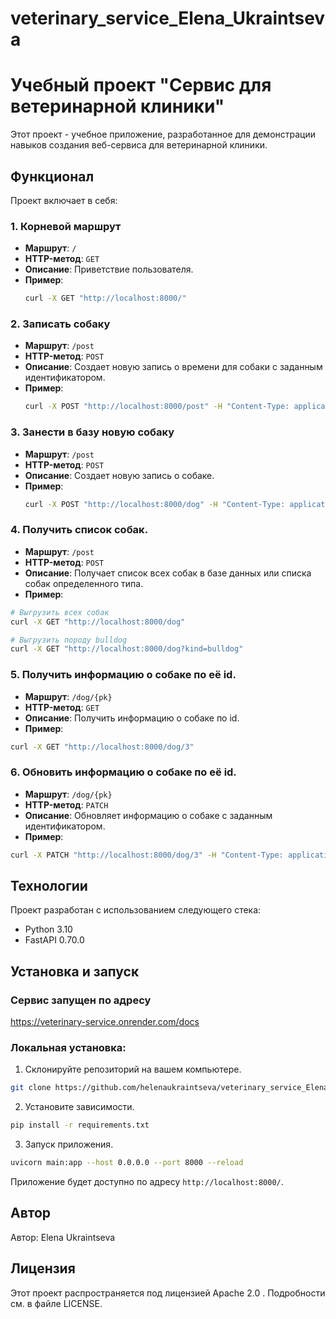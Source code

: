 # veterinary_service_Elena_Ukraintseva
# Учебный проект "Сервис для ветеринарной клиники"

Этот проект - учебное приложение, разработанное для демонстрации навыков создания веб-сервиса для ветеринарной клиники.

## Функционал

Проект включает в себя:  
### 1. Корневой маршрут

- **Маршрут**: `/`
- **HTTP-метод**: `GET`
- **Описание**: Приветствие пользователя.
- **Пример**: 
  ```bash
  curl -X GET "http://localhost:8000/"
  ```  
  
### 2. Записать собаку

- **Маршрут**: `/post`
- **HTTP-метод**: `POST`
- **Описание**: Создает новую запись о времени для собаки с заданным идентификатором.
- **Пример**: 
  ```bash
  curl -X POST "http://localhost:8000/post" -H "Content-Type: application/json" -d '{"dog_id": 2}'
  ```  

### 3. Занести в базу новую собаку

- **Маршрут**: `/post`
- **HTTP-метод**: `POST`
- **Описание**: Создает новую запись о собаке.
- **Пример**: 
  ```bash
  curl -X POST "http://localhost:8000/dog" -H "Content-Type: application/json" -d '{"name": "Барбос", "pk": 7, "kind": "terrier"}'
  ```  
### 4. Получить список собак.

- **Маршрут**: `/post`
- **HTTP-метод**: `POST`
- **Описание**: Получает список всех собак в базе данных или списка собак определенного типа.
- **Пример**: 
```bash
# Выгрузить всех собак
curl -X GET "http://localhost:8000/dog"

# Выгрузить породу bulldog
curl -X GET "http://localhost:8000/dog?kind=bulldog"
```  
### 5. Получить информацию о собаке по её id.

- **Маршрут**: `/dog/{pk}`
- **HTTP-метод**: `GET`
- **Описание**: Получить информацию о собаке по id.
- **Пример**: 
```bash
curl -X GET "http://localhost:8000/dog/3"
```  
### 6. Обновить информацию о собаке по её id.

- **Маршрут**: `/dog/{pk}`
- **HTTP-метод**: `PATCH`
- **Описание**: Обновляет информацию о собаке с заданным идентификатором.
- **Пример**: 
```bash
curl -X PATCH "http://localhost:8000/dog/3" -H "Content-Type: application/json" -d '{"name": "Рекс2.0", "kind": "terrier"}'

```    
 

## Технологии

Проект разработан с использованием следующего стека:

- Python 3.10
-  FastAPI 0.70.0

## Установка и запуск  

### Сервис запущен по адресу 
 https://veterinary-service.onrender.com/docs
### Локальная установка:  

1. Склонируйте репозиторий на вашем компьютере.  
```bash
git clone https://github.com/helenaukraintseva/veterinary_service_Elena_Ukraintseva.git
```
2. Установите зависимости.  
```bash
pip install -r requirements.txt 
```  
3. Запуск приложения.  
```bash
uvicorn main:app --host 0.0.0.0 --port 8000 --reload
```  



Приложение будет доступно по адресу ``http://localhost:8000/``.

## Автор

Автор: Elena Ukraintseva


## Лицензия
Этот проект распространяется под лицензией Apache 2.0 . Подробности см. в файле LICENSE.
